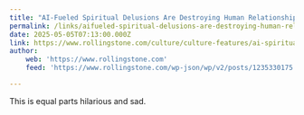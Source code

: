 ```yaml
---
title: "AI-Fueled Spiritual Delusions Are Destroying Human Relationships"
permalink: /links/aifueled-spiritual-delusions-are-destroying-human-relationships/index.html
date: 2025-05-05T07:13:00.000Z
link: https://www.rollingstone.com/culture/culture-features/ai-spiritual-delusions-destroying-human-relationships-1235330175/
author:
    web: 'https://www.rollingstone.com'
    feed: 'https://www.rollingstone.com/wp-json/wp/v2/posts/1235330175'

---
```


This is equal parts hilarious and sad. 
